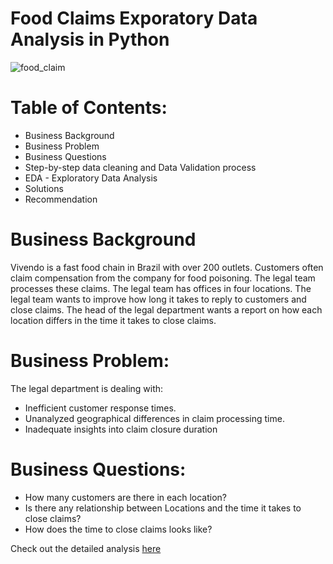 # Food Claims Exporatory Data Analysis in Python

![food_claim](food_claims.png)

# Table of Contents:

- Business Background
- Business Problem
- Business Questions
- Step-by-step data cleaning and Data Validation process
- EDA - Exploratory Data Analysis
- Solutions
- Recommendation

# Business Background

Vivendo is a fast food chain in Brazil with over 200 outlets. Customers often claim compensation from the company for food poisoning. The legal team processes these claims. The legal team has offices in four locations. The legal team wants to improve how long it takes to reply to customers and close claims. The head of the legal department wants a report on how each location differs in the time it takes to close claims.

# Business Problem:

The legal department is dealing with:

- Inefficient customer response times.
- Unanalyzed geographical differences in claim processing time.
- Inadequate insights into claim closure duration

# Business Questions:

- How many customers are there in each location?
- Is there any relationship between Locations and the time it takes to close claims?
- How does the time to close claims looks like?

Check out the detailed analysis [here](https://github.com/elijah-alabi-ng/Food_Claims_Exporatory_Data_Analysis_in_Python/blob/main/workspace/food_claims.ipynb)
